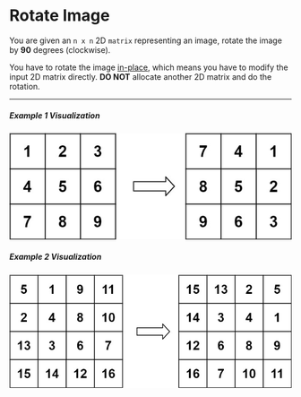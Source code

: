 # Rotate Image

You are given an `n x n` 2D `matrix` representing an image, rotate the image by **90** degrees (clockwise).

You have to rotate the image [in-place](https://en.wikipedia.org/wiki/In-place_algorithm), which means you have to modify the input 2D matrix directly. **DO NOT** allocate another 2D matrix and do the rotation.

---

##### Example 1 Visualization

![Example 1 Visualization](mat1.jpg "Example 1 Visualization")

##### Example 2 Visualization

![Example 2 Visualization](mat2.jpg "Example 2 Visualization")
